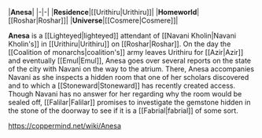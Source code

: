 |**Anesa**|
|-|-|
|**Residence**|[[Urithiru\|Urithiru]]|
|**Homeworld**|[[Roshar\|Roshar]]|
|**Universe**|[[Cosmere\|Cosmere]]|

**Anesa** is a [[Lighteyed\|lighteyed]] attendant of [[Navani Kholin\|Navani Kholin's]] in [[Urithiru\|Urithiru]] on [[Roshar\|Roshar]].
On the day the [[Coalition of monarchs\|coalition's]] army leaves Urithiru for [[Azir\|Azir]] and eventually [[Emul\|Emul]], Anesa goes over several reports on the state of the city with Navani on the way to the atrium. There, Anesa accompanies Navani as she inspects a hidden room that one of her scholars discovered and to which a [[Stoneward\|Stoneward]] has recently created access. Though Navani has no answer for her regarding why the room would be sealed off, [[Falilar\|Falilar]] promises to investigate the gemstone hidden in the stone of the doorway to see if it is a [[Fabrial\|fabrial]] of some sort.



https://coppermind.net/wiki/Anesa